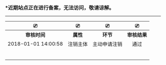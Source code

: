 ### \*近期站点正在进行备案，无法访问，敬请谅解。

------------

| ⎚ | ⎚ | ⎚ | ⎚ |
| :------------: | :------------: | :------------: | :------------: |
|**审核时间**|**属性**|**环节**|**审核结果**|
|2018-01-01 14:00:58|注销主体|主动申请注销|通过|
|  |  |  |  |
|  |  |  |  |
|  |  |  |  |
|  |  |  |  |
|  |  |  |  |
|  |  |  |  |
